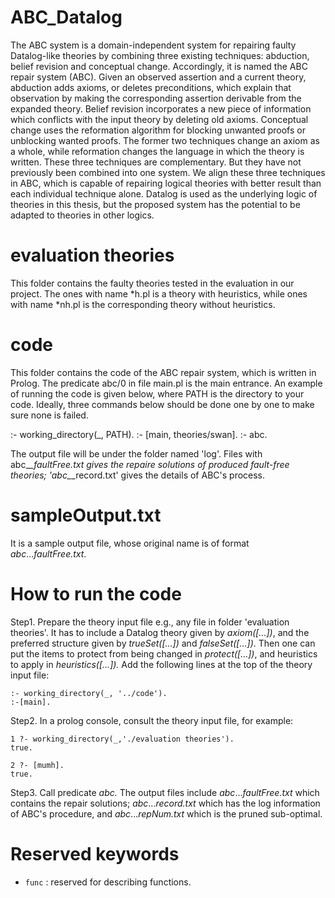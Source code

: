 # ABC_Datalog
The ABC system is a domain-independent system for repairing faulty Datalog-like theories by combining three existing techniques: abduction, belief revision and conceptual change. Accordingly, it is named the ABC repair system (ABC). Given an observed assertion and a current theory, abduction adds axioms, or deletes preconditions, which explain that observation by making the corresponding assertion derivable from the expanded theory. Belief revision incorporates a new piece of information which conflicts with the input theory by deleting old axioms. Conceptual change uses the reformation algorithm for blocking unwanted proofs or unblocking wanted proofs. The former two techniques change an axiom as a whole, while reformation changes the language in which the theory is written. These three techniques are complementary. But they have not previously been combined into one system. We align these three techniques in ABC, which is capable of repairing logical theories with better result than each individual technique alone. Datalog is used as the underlying logic of theories in this thesis, but the proposed system has the potential to be adapted to theories in other logics.


# evaluation theories
This folder contains the faulty theories tested in the evaluation in our project. The ones with name *h.pl is a theory with heuristics, while ones with name *nh.pl is the corresponding theory without heuristics.


# code
This folder contains the code of the ABC repair system, which is written in Prolog. The predicate abc/0 in file main.pl is the main entrance. An example of running the code is given below, where PATH is the directory to your code. Ideally, three commands below should be done one by one to make sure none is failed.

:- working_directory(_, PATH).
:- [main, theories/swan].
:- abc.

The output file will be under the folder named 'log'. Files with abc_*_*_faultFree.txt gives the repaire solutions of produced fault-free theories; 'abc_*_*_record.txt' gives the details of ABC's process.

# sampleOutput.txt
It is a sample output file, whose original name is of format _abc_..._faultFree.txt_.

# How to run the code
Step1. Prepare the theory input file e.g., any file in folder 'evaluation theories'. It has to include a Datalog theory given by _axiom([...])_, and the preferred structure given by _trueSet([...])_ and _falseSet([...])_. Then one can put the items to protect from being changed in _protect([...])_, and heuristics to apply in _heuristics([...])._ Add the following lines at the top of the theory input file:  

```
:- working_directory(_, '../code').
:-[main].
```

Step2. In a prolog console, consult the theory input file, for example:
```
1 ?- working_directory(_,'./evaluation theories').
true.

2 ?- [mumh].
true.
```

Step3. Call predicate _abc._ The output files include _abc_..._faultFree.txt_ which contains the repair solutions; _abc_..._record.txt_ which has the log information of ABC's procedure, and _abc_..._repNum.txt_ which is the pruned sub-optimal.

# Reserved keywords
- `func` : reserved for describing functions.


